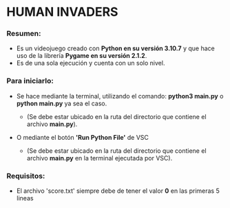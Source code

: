 # HUMAN INVADERS
### Resumen:

* Es un videojuego creado con **Python en su versión 3.10.7** y que hace uso de la librería **Pygame en su versión 2.1.2**.
* Es de una sola ejecución y cuenta con un solo nivel.

### Para iniciarlo:
* Se hace mediante la terminal, utilizando el comando: **python3 main.py** o **python main.py** ya sea el caso.

  * (Se debe estar ubicado en la ruta del directorio que contiene el archivo **main.py**).

* O mediante el botón **'Run Python File'** de VSC

  * (Se debe estar ubicado en la ruta del directorio que contiene el archivo **main.py** en la terminal ejecutada por VSC).

### Requisitos:
* El archivo 'score.txt' siempre debe de tener el valor **0** en las primeras 5 lineas
